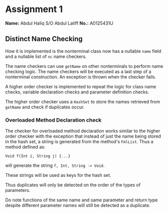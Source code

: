 # Assignment 1

**Name:** Abdul Haliq S/O Abdul Latiff
**No.:** A0125431U

## Distinct Name Checking

How it is implemented is the nonterminal class now has a nullable `name` field and a nullable list of `nc` name checkers.

The name checkers can use `getName` on other nonterminals to perform name checking logic. The name checkers will be executed as a last step of a nonterminal construction. An exception is thrown when the checker fails.

A higher order checker is implemented to repeat the logic for class name checks, variable declaration checks and parameter definition checks.

The higher order checker uses a `HashSet` to store the names retrieved from `getName` and check if duplicates occur.

### Overloaded Method Declaration check

The checker for overloaded method declaration works similar to the higher order checker with the exception that instead of just the name being stored in the hash set, a string is generated from the method's `FmlList`. Thus a method defined as:

```
Void f(Int i, String j) {...}
```

will generate the string `f, Int, String -> Void`.

These strings will be used as keys for the hash set.

Thus duplicates will only be detected on the order of the types of parameters.

Do note functions of the same name and same parameter and return type despite different parameter names will still be detected as a duplicate.